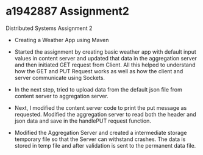 # a1942887 Assignment2
Distributed Systems Assignment 2
- Creating a Weather App using Maven

- Started the assignment by creating basic weather app with default input values in content server and updated that data in the aggregation server and then initiated GET request from Client. All this helped to understand how the GET and PUT Request works as well as how the client and server communicate using Sockets.

- In the next step, tried to upload data from the default json file from content server to aggregation server.

- Next, I modified the content server code to print the put message as requested. Modified the aggregation server to read both the header and json data and save in the handlePUT request function.

- Modified the Aggregation Server and created a intermediate storage temporary file so that the Server can withstand crashes. The data is stored in temp file and after validation is sent to the permanent data file.
